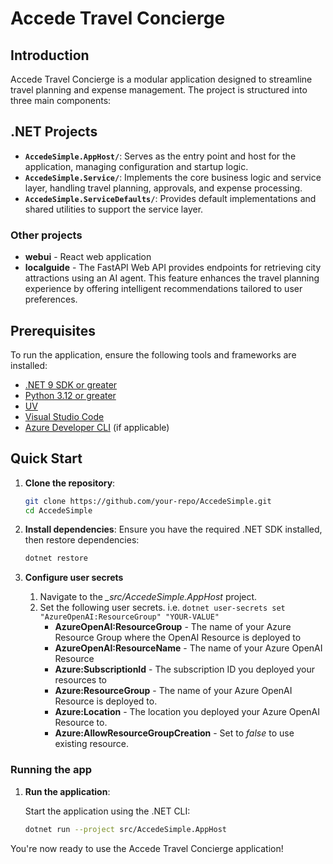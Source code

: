 # Accede Travel Concierge

## Introduction

Accede Travel Concierge is a modular application designed to streamline travel planning and expense management. The project is structured into three main components:

## .NET Projects

- **`AccedeSimple.AppHost/`**: Serves as the entry point and host for the application, managing configuration and startup logic.
- **`AccedeSimple.Service/`**: Implements the core business logic and service layer, handling travel planning, approvals, and expense processing.
- **`AccedeSimple.ServiceDefaults/`**: Provides default implementations and shared utilities to support the service layer.

### Other projects

- **webui** - React web application
- **localguide** - The FastAPI Web API provides endpoints for retrieving city attractions using an AI agent. This feature enhances the travel planning experience by offering intelligent recommendations tailored to user preferences.

## Prerequisites

To run the application, ensure the following tools and frameworks are installed:

- [.NET 9 SDK or greater](https://dotnet.microsoft.com/download)
- [Python 3.12 or greater](https://www.python.org/downloads/)
- [UV](https://docs.astral.sh/uv/)
- [Visual Studio Code](https://code.visualstudio.com/)
- [Azure Developer CLI](https://learn.microsoft.com/azure/developer/azure-developer-cli/install-azd?tabs=winget-windows%2Cbrew-mac%2Cscript-linux&pivots=os-windows) (if applicable)

## Quick Start

1. **Clone the repository**:

   ```bash
   git clone https://github.com/your-repo/AccedeSimple.git
   cd AccedeSimple
   ```

2. **Install dependencies**:
   Ensure you have the required .NET SDK installed, then restore dependencies:

   ```bash
   dotnet restore
   ```

3. **Configure user secrets**

   1. Navigate to the *_src/AccedeSimple.AppHost* project.
   1. Set the following user secrets. i.e. `dotnet user-secrets set "AzureOpenAI:ResourceGroup" "YOUR-VALUE"`
      - **AzureOpenAI:ResourceGroup** - The name of your Azure Resource Group where the OpenAI Resource is deployed to
      - **AzureOpenAI:ResourceName** - The name of your Azure OpenAI Resource
      - **Azure:SubscriptionId** - The subscription ID you deployed your resources to 
      - **Azure:ResourceGroup** - The name of your Azure OpenAI Resource is deployed to.
      - **Azure:Location** - The location you deployed your Azure OpenAI Resource to.
      - **Azure:AllowResourceGroupCreation**  - Set to *false* to use existing resource.

### Running the app

1. **Run the application**:

   Start the application using the .NET CLI:
   ```bash
   dotnet run --project src/AccedeSimple.AppHost
   ```

You're now ready to use the Accede Travel Concierge application!
